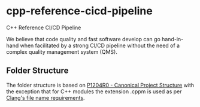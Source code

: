 # cpp-reference-cicd-pipeline
C++ Reference CI/CD Pipeline

We believe that code quality and fast software develop can go hand-in-hand when facilitated by a strong CI/CD pipeline without the need of a complex quality management system (QMS).

## Folder Structure
The folder structure is based on [P1204R0 - Canonical Project Structure](https://www.open-std.org/jtc1/sc22/wg21/docs/papers/2018/p1204r0.html) with the exception that for C++ modules the extension .cppm is used as per [Clang's file name requirements](https://releases.llvm.org/20.1.0/tools/clang/docs/StandardCPlusPlusModules.html#file-name-requirements).
